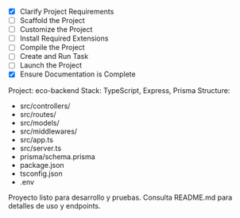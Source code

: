 - [x] Clarify Project Requirements
- [ ] Scaffold the Project
- [ ] Customize the Project
- [ ] Install Required Extensions
- [ ] Compile the Project
- [ ] Create and Run Task
- [ ] Launch the Project
- [x] Ensure Documentation is Complete

Project: eco-backend
Stack: TypeScript, Express, Prisma
Structure:
- src/controllers/
- src/routes/
- src/models/
- src/middlewares/
- src/app.ts
- src/server.ts
- prisma/schema.prisma
- package.json
- tsconfig.json
- .env

Proyecto listo para desarrollo y pruebas. Consulta README.md para detalles de uso y endpoints.